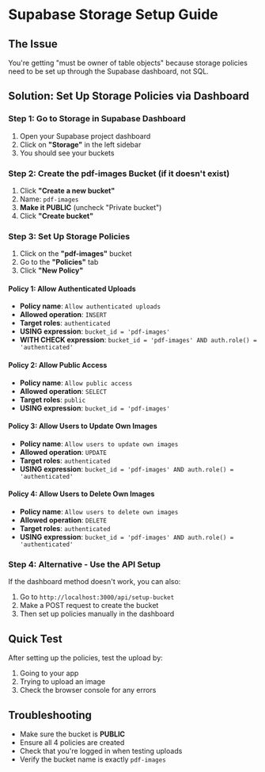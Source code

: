 # Supabase Storage Setup Guide

## The Issue
You're getting "must be owner of table objects" because storage policies need to be set up through the Supabase dashboard, not SQL.

## Solution: Set Up Storage Policies via Dashboard

### Step 1: Go to Storage in Supabase Dashboard
1. Open your Supabase project dashboard
2. Click on **"Storage"** in the left sidebar
3. You should see your buckets

### Step 2: Create the pdf-images Bucket (if it doesn't exist)
1. Click **"Create a new bucket"**
2. Name: `pdf-images`
3. **Make it PUBLIC** (uncheck "Private bucket")
4. Click **"Create bucket"**

### Step 3: Set Up Storage Policies
1. Click on the **"pdf-images"** bucket
2. Go to the **"Policies"** tab
3. Click **"New Policy"**

#### Policy 1: Allow Authenticated Uploads
- **Policy name**: `Allow authenticated uploads`
- **Allowed operation**: `INSERT`
- **Target roles**: `authenticated`
- **USING expression**: `bucket_id = 'pdf-images'`
- **WITH CHECK expression**: `bucket_id = 'pdf-images' AND auth.role() = 'authenticated'`

#### Policy 2: Allow Public Access
- **Policy name**: `Allow public access`
- **Allowed operation**: `SELECT`
- **Target roles**: `public`
- **USING expression**: `bucket_id = 'pdf-images'`

#### Policy 3: Allow Users to Update Own Images
- **Policy name**: `Allow users to update own images`
- **Allowed operation**: `UPDATE`
- **Target roles**: `authenticated`
- **USING expression**: `bucket_id = 'pdf-images' AND auth.role() = 'authenticated'`

#### Policy 4: Allow Users to Delete Own Images
- **Policy name**: `Allow users to delete own images`
- **Allowed operation**: `DELETE`
- **Target roles**: `authenticated`
- **USING expression**: `bucket_id = 'pdf-images' AND auth.role() = 'authenticated'`

### Step 4: Alternative - Use the API Setup
If the dashboard method doesn't work, you can also:

1. Go to `http://localhost:3000/api/setup-bucket`
2. Make a POST request to create the bucket
3. Then set up policies manually in the dashboard

## Quick Test
After setting up the policies, test the upload by:
1. Going to your app
2. Trying to upload an image
3. Check the browser console for any errors

## Troubleshooting
- Make sure the bucket is **PUBLIC**
- Ensure all 4 policies are created
- Check that you're logged in when testing uploads
- Verify the bucket name is exactly `pdf-images`
